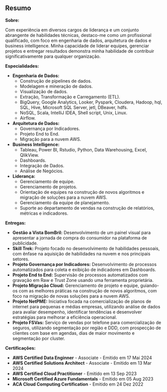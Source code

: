 ## Resumo

**Sobre:**

Com experiência em diversos cargos de liderança e um conjunto abrangente de habilidades técnicas, destaco-me como um profissional qualificado, com foco em engenharia de dados, arquitetura de dados e business intelligence. Minha capacidade de liderar equipes, gerenciar projetos e entregar resultados demonstra minha habilidade de contribuir significativamente para qualquer organização.

**Especialidades:**

* **Engenharia de Dados:**
    * Construção de pipelines de dados.
    * Modelagem e mineração de dados.
    * Visualização de dados.
    * Extração, Transformação e Carregamento (ETL).
    * BigQuery, Google Analytics, Looker, Pyspark, Cloudera, Hadoop, hql, SQL, Hive, Microsoft SQL Server, jetl, DBeaver, hdfs.
    * NoSQL, Scala, IntelliJ IDEA, Shell script, Unix, Linux.
    * Airflow.
* **Arquitetura de Dados:**
    * Governança por Indicadores.
    * Projeto End to End.
    * Migração para a nuvem AWS.
* **Business Intelligence:**
    * Tableau, Power BI, Rstudio, Python, Data Warehousing, Excel, QlikView.
    * Dashboards.
    * Integração de Dados.
    * Análise de Negócios.
* **Liderança:**
    * Gerenciamento de equipe.
    * Gerenciamento de projetos. 
    * Orientação de equipes na construção de novos algoritmos e migração de soluções para a nuvem AWS.
    * Gerenciamento da equipe de planejamento.
    * Suporte ao departamento de vendas na construção de relatórios, métricas e indicadores.

**Entregas:**

* **Gestão a Vista BomBril:** Desenvolvimento de um painel visual para apresentar a jornada de compra do consumidor na plataforma de publicidade.
* **Skill Trek:** Projeto focado no desenvolvimento de habilidades pessoais, com ênfase na aquisição de habilidades na nuvem e nos principais setores.
* **Projeto Governança por Indicadores:** Desenvolvimento de processos automatizados para coleta e exibição de indicadores em Dashboards.
* **Projeto End to End:** Supervisão de processos automatizados com gravação em Raw e Trust Zone usando uma ferramenta proprietária.
* **Projeto Migração Cloud:** Gerenciamento de projeto e equipe, guiando-os com as melhores práticas na construção de novos algoritmos, com foco na migração de novas soluções para a nuvem AWS.
* **Projeto NetPME:** Iniciativa focada na comercialização de planos de internet para pequenas e médias empresas, utilizando análise de dados para avaliar desempenho, identificar tendências e desenvolver estratégias para melhorar a eficiência operacional.
* **Projeto FSVas:** Serviço de vendas por telefone para comercialização de seguros, utilizando segmentação por região e DDD, com prospecção de clientes com base em agendas, dias de maior movimento e segmentação por cluster.

**Certificações:**

* **AWS Certified Data Enginner** - Associate - Emitido em 17 Mai 2024
* **AWS Certified Solutions Architect** - Associate - Emitido em 13 Mar 2024
* **AWS Certified Cloud Practitioner** - Emitido em 13 Sep 2023
* **Microsoft Certified Azure Fundamentals** - Emitido em 05 Aug 2023
* **ACA Cloud Computing Certification** - Emitido em 24 Dez 2022
